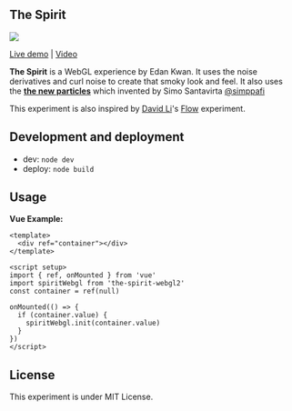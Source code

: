 ## The Spirit

![](https://raw.githubusercontent.com/edankwan/The-Spirit/master/app/images/screenshot.jpg)

[Live demo](http://www.edankwan.com/experiments/the-spirit/) | [Video](https://www.youtube.com/watch?v=lcHAtTGzQE8)

**The Spirit** is a WebGL experience by Edan Kwan. It uses the noise derivatives and curl noise to create that smoky look and feel. It also uses the **[the new particles](http://www.simppa.fi/blog/the-new-particle/)** which invented by Simo Santavirta [@simppafi](https://twitter.com/simppafi)

This experiment is also inspired by [David Li](http://david.li/)'s [Flow](http://david.li/flow/) experiment.

## Development and deployment
- dev: `node dev` 
- deploy: `node build`

## Usage
**Vue Example:**
```vue
<template>
  <div ref="container"></div>
</template>

<script setup>
import { ref, onMounted } from 'vue'
import spiritWebgl from 'the-spirit-webgl2'
const container = ref(null)

onMounted(() => {
  if (container.value) {
    spiritWebgl.init(container.value)
  }
})
</script>
```

## License
This experiment is under MIT License.

